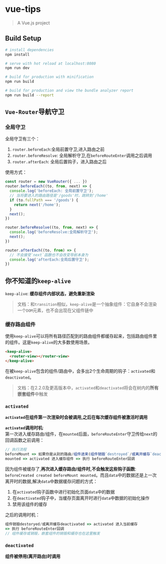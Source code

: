 # vue-tips

> A Vue.js project

## Build Setup

``` bash
# install dependencies
npm install

# serve with hot reload at localhost:8080
npm run dev

# build for production with minification
npm run build

# build for production and view the bundle analyzer report
npm run build --report
```
## `Vue-Router`导航守卫
### 全局守卫
全局守卫有三个：
1. `router.beforeEach`:全局前置守卫,进入路由之前
2. `router.beforeResolve`: 全局解析守卫,在`beforeRouteEnter`调用之后调用
3. `router.afterEach`: 全局后置钩子，进入路由之后

使用方式：
```js
const router = new VueRouter({ ... })
router.beforeEach((to, from, next) => {
  console.log('beforeEach: 全局前置守卫');
  // 当将要进入的路由路径是'/goods'时，跳转到'/home'
  if (to.fullPath === '/goods') {
    return next('/home');
  }
  next();
})

router.beforeResolve((to, from, next) => {
  console.log('beforeResolve:全局解析守卫');
  next();
})

router.afterEach((to, from) => {
  // 不会接受`next`函数也不会改变导航本身为
  console.log('afterEach:全局后置守卫');
})
```

## 你不知道的`keep-alive`
`keep-alive`: **缓存组件内部状态，避免重新渲染**
> 文档：和`transition`相似，`keep-alive`是一个抽象组件：它自身不会渲染一个`DOM`元素，也不会出现在父组件链中

### 缓存路由组件
使用`keep-alive`可以将所有路径匹配到的路由组件都缓存起来，包括路由组件里的组件。这是`keep-alive`的大多数使用场景。
```html
<keep-alive>
  <router-view></router-view>
</keep-alive>
```

在被`keep-alive`包含的组件/路由中，会多出2个生命周期的钩子：`activated`和`deactivated`。
> 文档：在2.2.0及更高版本中，`activated`和`deactivated`将会在树内的**所有嵌套组件**中触发
### `activated`
**`activated`在组件第一次渲染时会被调用,之后在每次缓存组件被激活时调用**  

**`activated`调用时机**:  
第一次进入缓存路由/组件，在`mounted`后面，`beforeRouteEnter`守卫传给`next`的回调函数之前调用：  
```js
// 执行流程
beforeMount => 如果你是从别的路由/组件进来(组件销毁`destroyed`/或离开缓存`deactivated`) => 
mounted => activated 进入缓存组件 => 执行 beforeRouteEnter回调
```
因为组件被缓存了,**再次进入缓存路由/组件时,不会触发这些钩子函数**: `beforeCreated created beforeMount mounted`。而且`data`中的数据还是上一次离开时的数据,解决`data`中数据缓存问题的方式： 
1. 在`activated`钩子函数中进行初始化页面`data`中的数据
2. 在`deactivated`钩子中，当缓存页面离开时进行`data`中数据的初始化操作
3. 禁用该组件的缓存  

之后的调用时机：
```js
组件销毁destoryed/或离开缓存deactivated => activated 进入当前缓存
=> 执行 beforeRouteEnter回调
// 组件缓存或销毁，嵌套组件的销毁和缓存也在这里触发
```

### `deactivated`
**组件被停用(离开路由)时调用**
